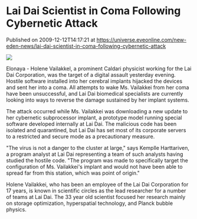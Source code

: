 # Lai Dai Scientist in Coma Following Cybernetic Attack
Published on 2009-12-12T14:17:21 at https://universe.eveonline.com/new-eden-news/lai-dai-scientist-in-coma-following-cybernetic-attack

![](http://www.eve-mercury.net/images/mercurybanner.png)

  
Elonaya - Holene Vailakkel, a prominent Caldari physicist working for the Lai Dai Corporation, was the target of a digital assault yesterday evening. Hostile software installed into her cerebral implants hijacked the devices and sent her into a coma. All attempts to wake Ms. Vailakkei from her coma have been unsuccessful, and Lai Dai biomedical specialists are currently looking into ways to reverse the damage sustained by her implant systems.

The attack occurred while Ms. Vailakkei was downloading a new update to her cybernetic subprocessor implant,  a prototype model running special software developed internally at Lai Dai. The malicious code has been isolated and quarantined, but Lai Dai has set most of its corporate servers to a restricted and secure mode as a precautionary measure.

"The virus is not a danger to the cluster at large," says Kemplle Harttariven, a program analyst at Lai Dai representing a team of such analysts having studied the hostile code. "The program was made to specifically target the configuration of Ms. Vailakkei's implant and would not have been able to spread far from this station, which was point of origin."

Holene Vailakkei, who has been an employee of the Lai Dai Corporation for 17 years,  is known in scientific circles  as the lead researcher for a number of teams at Lai Dai. The 33 year old scientist focused her research mainly on storage optimization, hyperspatial technology, and Planck bubble physics.
